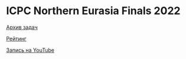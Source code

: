 # ICPC Northern Eurasia Finals 2022 

[Архив задач](https://codeforces.com/contest/1773)

[Рейтинг](https://nerc.icpc.global/archive/2022/standings.html)

[Запись на YouTube](https://www.youtube.com/watch?v=vw-iSq_P8wo#t=34m48s)
